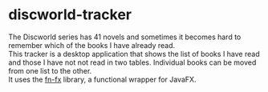 # discworld-tracker

The Discworld series has 41 novels and sometimes it becomes hard to remember which of the books I have already read.  
This tracker is a desktop application that shows the list of books I have read and those I have not not read in two tables. Individual books can be moved from one list to the other.  
It uses the [fn-fx](https://github.com/fn-fx/fn-fx) library, a functional wrapper for JavaFX.

